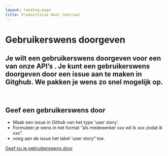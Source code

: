 ```yaml
---
layout: landing-page
title: Productvisie Haal Centraal
---
```


# Gebruikerswens doorgeven
## Je wilt een gebruikerswens doorgeven voor een van onze API’s . Je kunt een gebruikerswens doorgeven door een issue aan te maken in Gitghub. We pakken je wens zo snel mogelijk op.
&nbsp;

## Geef een gebruikerswens door
* Maak een issue in Github van het type 'user story'.
* Formuleer je wens in het format “als medewerker xxx wil ik xxx zodat ik xxx”.
* voeg aan de issue het label 'user story” toe.


[Geef nu je gebruikerswens door](http://example.com)

